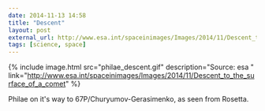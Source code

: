 ```yaml
---
date: 2014-11-13 14:58
title: "Descent"
layout: post
external_url: http://www.esa.int/spaceinimages/Images/2014/11/Descent_to_the_surface_of_a_comet
tags: [science, space]
---
```

{% include image.html src="philae_descent.gif" description="Source: esa " link="http://www.esa.int/spaceinimages/Images/2014/11/Descent_to_the_surface_of_a_comet" %}

Philae on it's way to 67P/Churyumov-Gerasimenko, as seen from Rosetta.
